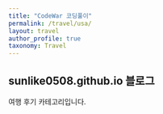 ```yaml
---
title: "CodeWar 코딩풀이"
permalink: /travel/usa/
layout: travel
author_profile: true
taxonomy: Travel
---
```


## sunlike0508.github.io 블로그

여행 후기 카테고리입니다.
